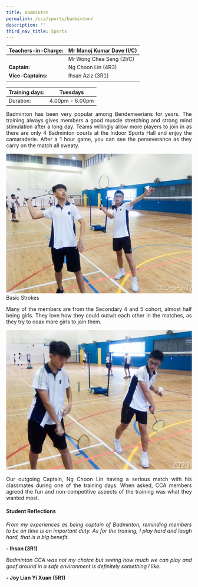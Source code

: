 ```yaml
---
title: Badminton
permalink: /cca/sports/badminton/
description: ""
third_nav_title: Sports
---
```

|  **Teachers-in-Charge:** | Mr Manoj Kumar Dave (I/C) | 
| -------- | -------- |
|  | Mr Wong Chee Seng (2I/C) |
|**Captain:** |  Ng Choon Lin  (4R3) |
|**Vice-Captains:** |  Ihsan Aziz (3R1)  |
|  |  |

| Training days: | Tuesdays  |
| - | -|
| Duration: |  4.00pm - 6.00pm |

<p style="text-align:justify">
Badminton has been very popular among Bendemeerians for years. The training always gives members a good muscle stretching and strong mind stimulation after a long day. Teams  willingly allow more players to join in as there are only 4 Badminton courts at the Indoor Sports Hall and enjoy the camaraderie. After a 1 hour game, you can see the perseverance as they carry on the match all sweaty.  </p>

![Basic Strokes](/images/Cca/cca-badmin-i-Basic-stroke-768x576.jpg)
Basic Strokes
<p style="text-align:justify">
Many of the members are from the Secondary 4 and 5 cohort, almost half being girls. They love how they could outwit each other in the matches, as they try to coax more girls to join them.   </p>

![Hand-eye coordination](/images/Cca/cca-badmin-i-Hand-eye-coordination-768x576.jpg)

<p style="text-align:justify">
Our outgoing Captain, Ng Choon Lin having a serious match with his classmates during one of the training days. When asked, CCA members agreed the fun and non-competitive aspects of the training was what they wanted most.</p>

#### Student Reflections
<p style="text-align:justify; font-style:italic">
From my experiences as being captain of Badminton, reminding members to be on time is an important duty. As for the training, I play hard and laugh hard, that is a big benefit.</p>

**- Ihsan (3R1)**

<p style="text-align:justify; font-style:italic">Badminton CCA was not my choice but seeing how much we can play and goof around in a safe environment is definitely something I like. </p>

**- Joy Lian Yi Xuan (5R1)**